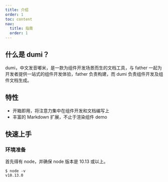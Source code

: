 ```yaml
---
title: 介绍
order: 1
toc: content
nav:
  title: 指南
  order: 1
---
```


## 什么是 dumi？

dumi，中文发音嘟米，是一款为组件开发场景而生的文档工具，与 father 一起为开发者提供一站式的组件开发体验，father 负责构建，而 dumi 负责组件开发及组件文档生成。

## 特性

- 开箱即用，将注意力集中在组件开发和文档编写上
- 丰富的 Markdown 扩展，不止于渲染组件 demo

## 快速上手

### 环境准备

首先得有 node，并确保 node 版本是 10.13 或以上。

```
$ node -v
v10.13.0
```
